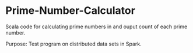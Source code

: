 # Prime-Number-Calculator

Scala code for calculating prime numbers in and ouput count of each prime number.

Purpose: Test program on distributed data sets in Spark.
